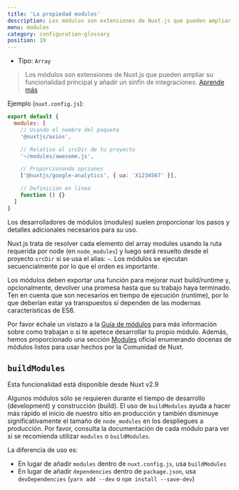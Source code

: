 ```yaml
---
title: 'La propiedad modules'
description: Los módulos son extensiones de Nuxt.js que pueden ampliar su funcionalidad principal y añadir un sinfín de integraciones.
menu: modules
category: configuration-glossary
position: 19
---
```


- Tipo: `Array`

> Los módulos son extensiones de Nuxt.js que pueden ampliar su funcionalidad principal y añadir un sinfín de integraciones. [Aprende más](/docs/2.x/directory-structure/modules)

Ejemplo (`nuxt.config.js`):

```js
export default {
  modules: [
    // Usando el nombre del paquete
    '@nuxtjs/axios',

    // Relativo al srcDir de tu proyecto
    '~/modules/awesome.js',

    // Proporcionando opciones
    ['@nuxtjs/google-analytics', { ua: 'X1234567' }],

    // Definición en línea
    function () {}
  ]
}
```

Los desarrolladores de módulos (modules) suelen proporcionar los pasos y detalles adicionales necesarios para su uso.

Nuxt.js trata de resolver cada elemento del array modules usando la ruta requerida por node (en `node_modules`) y luego será resuelto desde el proyecto `srcDir` si se usa el alias: `~`. Los módulos se ejecutan secuencialmente por lo que el orden es importante.

Los módulos deben exportar una función para mejorar nuxt build/runtime y, opcionalmente, devolver una promesa hasta que su trabajo haya terminado. Ten en cuenta que son necesarios en tiempo de ejecución (runtime), por lo que deberían estar ya transpuestos si dependen de las modernas características de ES6.

Por favor échale un vistazo a la [Guía de módulos](/docs/2.x/x/directory-structure/modules) para más información sobre como trabajan o si te apetece desarrollar tu propio módulo. Además, hemos proporcionado una sección [Modules](https://github.com/nuxt-community/awesome-nuxt#modules) oficial enumerando docenas de módulos listos para usar hechos por la Comunidad de Nuxt.

## `buildModules`

<div class="Alert Alert--info">

Esta funcionalidad está disponible desde Nuxt v2.9

</div>

Algunos módulos sólo se requieren durante el tiempo de desarrollo (development) y construcción (build). El uso de `buildModules` ayuda a hacer más rápido el inicio de nuestro sitio en producción y también disminuye significativamente el tamaño de `node_modules` en los despliegues a producción. Por favor, consulta la documentación de cada módulo para ver si se recomienda utilizar `modules` o `buildModules`.

La diferencia de uso es:

- En lugar de añadir `modules` dentro de `nuxt.config.js`, usa `buildModules`
- En lugar de añadir `dependencies` dentro de `package.json`, usa `devDependencies` (`yarn add --dev` o `npm install --save-dev`)
